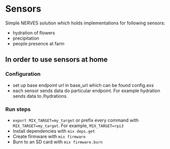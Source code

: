 # Sensors

Simple NERVES solution which holds implementations for following sensors:

* hydration of flowers
* precipitation
* people presence at farm

## In order to use sensors at home

### Configuration

* set up base endpoint url in base_url which can be found config.exs
* each sensor sends data do particular endpoint. For example hydration sends data
  to /hydrations.

### Run steps

* `export MIX_TARGET=my_target` or prefix every command with
  `MIX_TARGET=my_target`. For example, `MIX_TARGET=rpi3`
* Install dependencies with `mix deps.get`
* Create firmware with `mix firmware`
* Burn to an SD card with `mix firmware.burn`
